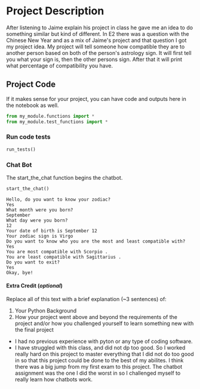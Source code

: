 # Project Description

After listening to Jaime explain his project in class he gave me an idea to do something similar but kind of different. In E2 there was a question with the Chinese New Year and as a mix of Jaime's project and that question I got my project idea. My project will tell someone how compatible they are to another person based on both of the person's astrology sign. It will first tell you what your sign is, then the other persons sign. After that it will print what percentage of compatibility you have. 



## Project Code

If it makes sense for your project, you can have code and outputs here in the notebook as well.


```python
from my_module.functions import *
from my_module.test_functions import *
```

### Run code tests


```python
run_tests()
```

 ### Chat Bot
The start_the_chat function begins the chatbot.



```python
start_the_chat()
```

    Hello, do you want to know your zodiac?
    Yes
    What month were you born? 
    September
    What day were you born? 
    12
    Your date of birth is September 12
    Your zodiac sign is Virgo
    Do you want to know who you are the most and least compatible with? 
    Yes
    You are most compatible with Scorpio .
    You are least compatible with Sagittarius .
    Do you want to exit? 
    Yes
    Okay, bye!


#### Extra Credit (*optional*)

Replace all of this text with a brief explanation (~3 sentences) of: 
1. Your Python Background
2. How your project went above and beyond the requirements of the project and/or how you challenged yourself to learn something new with the final project

- I had no previous experience with pyton or any type of coding software. 
- I have struggled with this class, and did not dp too good. So I worked really hard on this project to master everything that I did not do too good in so that this project could be done to the best of my abilites. I think there was a big jump from my first exam to this project. The chatbot assignment was the one I did the worst in so I challenged myself to really learn how chatbots work.


